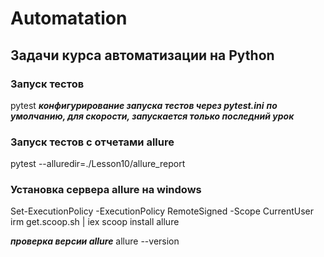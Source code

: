 # Automatation
## Задачи курса автоматизации на Python

### Запуск тестов
pytest
***конфигурирование запуска тестов через pytest.ini***
***по умолчанию, для скорости, запускается только последний урок***

### Запуск тестов с отчетами allure
pytest --alluredir=./Lesson10/allure_report

### Установка сервера allure на windows
Set-ExecutionPolicy -ExecutionPolicy RemoteSigned -Scope CurrentUser
irm get.scoop.sh | iex
scoop install allure

***проверка версии allure***
allure --version